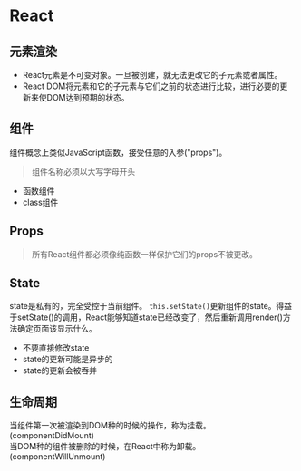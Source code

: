 # React   
## 元素渲染   
- React元素是不可变对象。一旦被创建，就无法更改它的子元素或者属性。   
- React DOM将元素和它的子元素与它们之前的状态进行比较，进行必要的更新来使DOM达到预期的状态。   
## 组件   
组件概念上类似JavaScript函数，接受任意的入参("props")。 
> 组件名称必须以大写字母开头   
- 函数组件   
- class组件   
## Props   
> 所有React组件都必须像纯函数一样保护它们的props不被更改。  
## State   
state是私有的，完全受控于当前组件。 
```this.setState()```更新组件的state。得益于setState()的调用，React能够知道state已经改变了，然后重新调用render()方法确定页面该显示什么。  
- 不要直接修改state  
- state的更新可能是异步的  
- state的更新会被吞并
## 生命周期   
当组件第一次被渲染到DOM种的时候的操作，称为挂载。(componentDidMount)   
当DOM种的组件被删除的时候，在React中称为卸载。(componentWillUnmount)   
